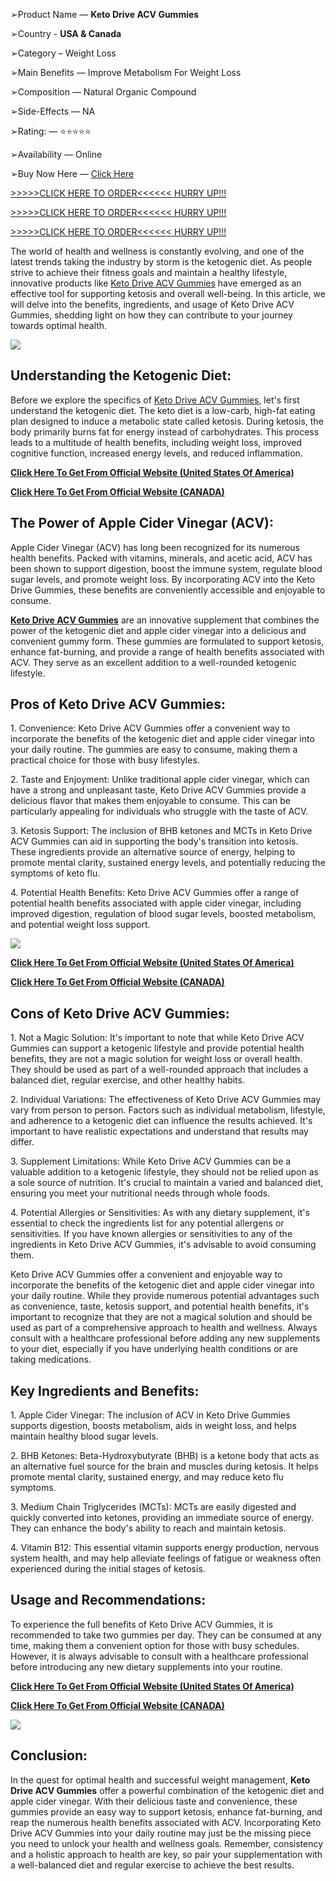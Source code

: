 ➢Product Name — **Keto Drive ACV Gummies**  
  
➢Country - **USA & Canada**  
  
➢Category – Weight Loss  
  
➢Main Benefits — Improve Metabolism For Weight Loss  
  
➢Composition — Natural Organic Compound  
  
➢Side-Effects — NA  
  
➢Rating: — ⭐⭐⭐⭐⭐  
  
➢Availability — Online  
  
➢Buy Now Here — [Click Here](https://www.glitco.com/get-keto-drive-acv-gummies)  
  
[\>>>>>CLICK HERE TO ORDER<<<<<< HURRY UP!!!](https://www.glitco.com/get-keto-drive-acv-gummies)  
  
[\>>>>>CLICK HERE TO ORDER<<<<<< HURRY UP!!!](https://www.glitco.com/get-keto-drive-acv-gummies)  
  
[\>>>>>CLICK HERE TO ORDER<<<<<< HURRY UP!!!](https://www.glitco.com/get-keto-drive-acv-gummies)

The world of health and wellness is constantly evolving, and one of the latest trends taking the industry by storm is the ketogenic diet. As people strive to achieve their fitness goals and maintain a healthy lifestyle, innovative products like [Keto Drive ACV Gummies](https://sites.google.com/view/keto-drive-acv-gummies-this/home) have emerged as an effective tool for supporting ketosis and overall well-being. In this article, we will delve into the benefits, ingredients, and usage of Keto Drive ACV Gummies, shedding light on how they can contribute to your journey towards optimal health.

[![](https://blogger.googleusercontent.com/img/b/R29vZ2xl/AVvXsEgGMeTbkSEKMSNEWGP_kaCszNToxvCvDhU0BqHUnF8vxd-dzF6pBHotIWZWNOfnMnBsMypkHvcsxsvKk4xGVeufFZMwfaSt6AKQExGQhhc-sdJO0_FfbwQEBQh-tzGmU9Jm92gRKmHZz-VohQcoPKxvJCs9ZgY6gE98uY5M0oAv31rpW5Nvx0_WW0nzTXy8/w640-h386/Screenshot%20(898).png)](https://blogger.googleusercontent.com/img/b/R29vZ2xl/AVvXsEgGMeTbkSEKMSNEWGP_kaCszNToxvCvDhU0BqHUnF8vxd-dzF6pBHotIWZWNOfnMnBsMypkHvcsxsvKk4xGVeufFZMwfaSt6AKQExGQhhc-sdJO0_FfbwQEBQh-tzGmU9Jm92gRKmHZz-VohQcoPKxvJCs9ZgY6gE98uY5M0oAv31rpW5Nvx0_WW0nzTXy8/s1739/Screenshot%20(898).png)

Understanding the Ketogenic Diet:
---------------------------------

Before we explore the specifics of [Keto Drive ACV Gummies](https://groups.google.com/g/keto-drive-acv-gummies--reviews-usa--canada/c/JaAnJAWbNEU), let's first understand the ketogenic diet. The keto diet is a low-carb, high-fat eating plan designed to induce a metabolic state called ketosis. During ketosis, the body primarily burns fat for energy instead of carbohydrates. This process leads to a multitude of health benefits, including weight loss, improved cognitive function, increased energy levels, and reduced inflammation.

**[Click Here To Get From Official Website (United States Of America)](https://www.glitco.com/get-keto-drive-acv-gummies)**

**[Click Here To Get From Official Website (CANADA)](https://www.glitco.com/get-keto-drive-acv-gummies)**

The Power of Apple Cider Vinegar (ACV):
---------------------------------------

Apple Cider Vinegar (ACV) has long been recognized for its numerous health benefits. Packed with vitamins, minerals, and acetic acid, ACV has been shown to support digestion, boost the immune system, regulate blood sugar levels, and promote weight loss. By incorporating ACV into the Keto Drive Gummies, these benefits are conveniently accessible and enjoyable to consume.

**[Keto Drive ACV Gummies](https://lookerstudio.google.com/reporting/27a43949-45b6-43bd-a582-96e868069895/page/HqqWD)** are an innovative supplement that combines the power of the ketogenic diet and apple cider vinegar into a delicious and convenient gummy form. These gummies are formulated to support ketosis, enhance fat-burning, and provide a range of health benefits associated with ACV. They serve as an excellent addition to a well-rounded ketogenic lifestyle.

Pros of Keto Drive ACV Gummies:
-------------------------------

1\. Convenience: Keto Drive ACV Gummies offer a convenient way to incorporate the benefits of the ketogenic diet and apple cider vinegar into your daily routine. The gummies are easy to consume, making them a practical choice for those with busy lifestyles.

2\. Taste and Enjoyment: Unlike traditional apple cider vinegar, which can have a strong and unpleasant taste, Keto Drive ACV Gummies provide a delicious flavor that makes them enjoyable to consume. This can be particularly appealing for individuals who struggle with the taste of ACV.

3\. Ketosis Support: The inclusion of BHB ketones and MCTs in Keto Drive ACV Gummies can aid in supporting the body's transition into ketosis. These ingredients provide an alternative source of energy, helping to promote mental clarity, sustained energy levels, and potentially reducing the symptoms of keto flu.

4\. Potential Health Benefits: Keto Drive ACV Gummies offer a range of potential health benefits associated with apple cider vinegar, including improved digestion, regulation of blood sugar levels, boosted metabolism, and potential weight loss support.

[![](https://blogger.googleusercontent.com/img/b/R29vZ2xl/AVvXsEj2i9QtmmgL2eUQfM3c9bqj2M8Wt46J8dmYLMC-WNNbswe1SdgrVs3N3KCp5P0bMw-IhfDJv6-15uTvTNS3hv7wL2_no2mBVQ1Dp5EYjKompomMApbH5VJZXn29l1DcOsLsqxJpWCkBXNLCIi9tFjNpwJa1RO7RLRF8f7TgIGI2Ww13ZiEBV40zuQbe2I4O/w640-h292/Screenshot%20(899).png)](https://blogger.googleusercontent.com/img/b/R29vZ2xl/AVvXsEj2i9QtmmgL2eUQfM3c9bqj2M8Wt46J8dmYLMC-WNNbswe1SdgrVs3N3KCp5P0bMw-IhfDJv6-15uTvTNS3hv7wL2_no2mBVQ1Dp5EYjKompomMApbH5VJZXn29l1DcOsLsqxJpWCkBXNLCIi9tFjNpwJa1RO7RLRF8f7TgIGI2Ww13ZiEBV40zuQbe2I4O/s1291/Screenshot%20(899).png)

**[Click Here To Get From Official Website (United States Of America)](https://www.glitco.com/get-keto-drive-acv-gummies)**

**[Click Here To Get From Official Website (CANADA)](https://www.glitco.com/get-keto-drive-acv-gummies)**

Cons of Keto Drive ACV Gummies:
-------------------------------

1\. Not a Magic Solution: It's important to note that while Keto Drive ACV Gummies can support a ketogenic lifestyle and provide potential health benefits, they are not a magic solution for weight loss or overall health. They should be used as part of a well-rounded approach that includes a balanced diet, regular exercise, and other healthy habits.

2\. Individual Variations: The effectiveness of Keto Drive ACV Gummies may vary from person to person. Factors such as individual metabolism, lifestyle, and adherence to a ketogenic diet can influence the results achieved. It's important to have realistic expectations and understand that results may differ.

3\. Supplement Limitations: While Keto Drive ACV Gummies can be a valuable addition to a ketogenic lifestyle, they should not be relied upon as a sole source of nutrition. It's crucial to maintain a varied and balanced diet, ensuring you meet your nutritional needs through whole foods.

4\. Potential Allergies or Sensitivities: As with any dietary supplement, it's essential to check the ingredients list for any potential allergens or sensitivities. If you have known allergies or sensitivities to any of the ingredients in Keto Drive ACV Gummies, it's advisable to avoid consuming them.

Keto Drive ACV Gummies offer a convenient and enjoyable way to incorporate the benefits of the ketogenic diet and apple cider vinegar into your daily routine. While they provide numerous potential advantages such as convenience, taste, ketosis support, and potential health benefits, it's important to recognize that they are not a magical solution and should be used as part of a comprehensive approach to health and wellness. Always consult with a healthcare professional before adding any new supplements to your diet, especially if you have underlying health conditions or are taking medications.

Key Ingredients and Benefits:
-----------------------------

1\. Apple Cider Vinegar: The inclusion of ACV in Keto Drive Gummies supports digestion, boosts metabolism, aids in weight loss, and helps maintain healthy blood sugar levels.

2\. BHB Ketones: Beta-Hydroxybutyrate (BHB) is a ketone body that acts as an alternative fuel source for the brain and muscles during ketosis. It helps promote mental clarity, sustained energy, and may reduce keto flu symptoms.

3\. Medium Chain Triglycerides (MCTs): MCTs are easily digested and quickly converted into ketones, providing an immediate source of energy. They can enhance the body's ability to reach and maintain ketosis.

4\. Vitamin B12: This essential vitamin supports energy production, nervous system health, and may help alleviate feelings of fatigue or weakness often experienced during the initial stages of ketosis.

Usage and Recommendations:
--------------------------

To experience the full benefits of Keto Drive ACV Gummies, it is recommended to take two gummies per day. They can be consumed at any time, making them a convenient option for those with busy schedules. However, it is always advisable to consult with a healthcare professional before introducing any new dietary supplements into your routine.

**[Click Here To Get From Official Website (United States Of America)](https://www.glitco.com/get-keto-drive-acv-gummies)**

**[Click Here To Get From Official Website (CANADA)](https://www.glitco.com/get-keto-drive-acv-gummies)**

**[![](https://blogger.googleusercontent.com/img/b/R29vZ2xl/AVvXsEh9k0Y07d8JTyKbz3-sDAn-5nEwLXH9XO60CsjzxtNMp8cVBl3JIDz9fMIPXo4a8Cj0S01cbcLb0tsqBFhtLo5Pr7ebCnt2L4Z4w_AXpoQnBcmP3kxBEz8qFOObWh5HYaEFBl9MBu_HD73A_Vafwub0hVA_PPm8hMV-a13fMGDZdyf_YBXfC8xwSm_h132X/w640-h438/section3.png)](https://blogger.googleusercontent.com/img/b/R29vZ2xl/AVvXsEh9k0Y07d8JTyKbz3-sDAn-5nEwLXH9XO60CsjzxtNMp8cVBl3JIDz9fMIPXo4a8Cj0S01cbcLb0tsqBFhtLo5Pr7ebCnt2L4Z4w_AXpoQnBcmP3kxBEz8qFOObWh5HYaEFBl9MBu_HD73A_Vafwub0hVA_PPm8hMV-a13fMGDZdyf_YBXfC8xwSm_h132X/s923/section3.png)**

Conclusion:
-----------

In the quest for optimal health and successful weight management, **Keto Drive ACV Gummies** offer a powerful combination of the ketogenic diet and apple cider vinegar. With their delicious taste and convenience, these gummies provide an easy way to support ketosis, enhance fat-burning, and reap the numerous health benefits associated with ACV. Incorporating Keto Drive ACV Gummies into your daily routine may just be the missing piece you need to unlock your health and wellness goals. Remember, consistency and a holistic approach to health are key, so pair your supplementation with a well-balanced diet and regular exercise to achieve the best results.

